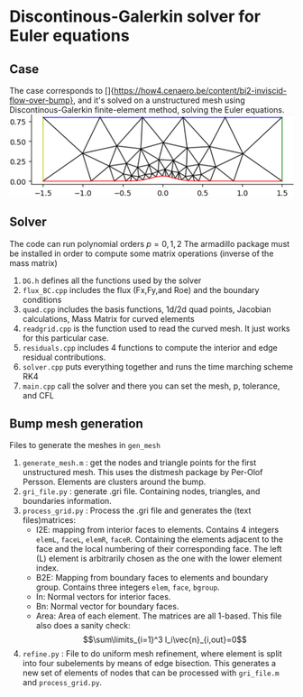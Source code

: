 # Discontinous-Galerkin solver for Euler equations

## Case 
The case corresponds to []{https://how4.cenaero.be/content/bi2-inviscid-flow-over-bump}, and it's solved on a unstructured mesh using Discontinous-Galerkin finite-element method, solving the Euler equations.
![](./gen_mesh/mesh0.png)

## Solver
The code can run polynomial orders $p=0,1,2$
The armadillo package must be installed in order to compute some matrix operations (inverse of the mass matrix)

1. `DG.h` defines all the functions used by the solver 
2. `flux_BC.cpp` includes the flux (Fx,Fy,and Roe) and the boundary conditions 
3. `quad.cpp` includes the basis functions, 1d/2d quad points, Jacobian calculations, Mass Matrix for curved elements
4. `readgrid.cpp` is the function used to read the curved mesh. It just works for this particular case.
5. `residuals.cpp` includes 4 functions to compute the interior and edge residual contributions.
6. `solver.cpp` puts everything together and runs the time marching scheme RK4
7. `main.cpp` call the solver and there you can set the mesh, p, tolerance, and CFL

## Bump mesh generation

Files to generate the meshes in `gen_mesh` 

1. `generate_mesh.m` : get the nodes and triangle points for the first unstructured mesh. This uses the distmesh package by Per-Olof Persson. Elements are clusters around the bump.
2. `gri_file.py` : generate .gri file. Containing nodes, triangles, and boundaries information.
3. `process_grid.py` : Process the .gri file and generates the (text files)matrices:
    - I2E: mapping from interior faces to elements. Contains 4 integers `elemL`, `faceL`, `elemR`, `faceR`. Containing the elements adjacent to the face and the local numbering of their corresponding face. The left (L) element is arbitrarily chosen as the one with the lower element index.
    - B2E: Mapping from boundary faces to elements and boundary group. Contains three integers `elem`, `face`, `bgroup`.
    - In: Normal vectors for interior faces.
    - Bn: Normal vector for boundary faces.
    - Area: Area of each element.
  The matrices are all 1-based. This file also does a sanity check:
    $$\sum\limits_{i=1}^3 l_i\vec{n}_{i,out}=0$$
4. `refine.py` : File to do uniform mesh refinement, where element is split into four subelements by means of edge bisection. This generates a new set of elements of nodes that can be processed with `gri_file.m` and `process_grid.py`.


